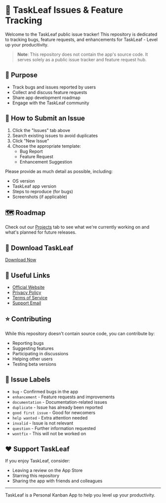 # 🍃 TaskLeaf Issues & Feature Tracking

Welcome to the TaskLeaf public issue tracker! This repository is dedicated to tracking bugs, feature requests, and enhancements for TaskLeaf - Level up your producitivity.

> **Note**: This repository does not contain the app's source code. It serves solely as a public issue tracker and feature request hub.

## 🎯 Purpose

- Track bugs and issues reported by users
- Collect and discuss feature requests
- Share app development roadmap
- Engage with the TaskLeaf community

## 📝 How to Submit an Issue

1. Click the "Issues" tab above
2. Search existing issues to avoid duplicates
3. Click "New Issue"
4. Choose the appropriate template:
   - Bug Report
   - Feature Request
   - Enhancement Suggestion

Please provide as much detail as possible, including:
- OS version
- TaskLeaf app version
- Steps to reproduce (for bugs)
- Screenshots (if applicable)

## 🗺️ Roadmap

Check out our [Projects](https://github.com/taskleaf/issues/projects) tab to see what we're currently working on and what's planned for future releases.

## 📱 Download TaskLeaf

[Download Now](https://taskleaf.io/download)


## 🔗 Useful Links

- [Official Website](https://taskleaf.io)
- [Privacy Policy](https://taskleaf.io/privacy)
- [Terms of Service](https://taskleaf.io/terms)
- [Support Email](mailto:support@taskleaf.io)

## ⭐ Contributing

While this repository doesn't contain source code, you can contribute by:
- Reporting bugs
- Suggesting features
- Participating in discussions
- Helping other users
- Testing beta versions

## 📜 Issue Labels

- `bug` - Confirmed bugs in the app
- `enhancement` - Feature requests and improvements
- `documentation` - Documentation-related issues
- `duplicate` - Issue has already been reported
- `good first issue` - Good for newcomers
- `help wanted` - Extra attention needed
- `invalid` - Issue is not relevant
- `question` - Further information requested
- `wontfix` - This will not be worked on

## ❤️ Support TaskLeaf

If you enjoy TaskLeaf, consider:
- Leaving a review on the App Store
- Starring this repository
- Sharing the app with friends and colleagues

---

TaskLeaf is a Personal Kanban App to help you level up your productivity.

